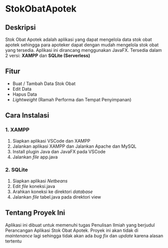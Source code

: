 # StokObatApotek

## Deskripsi
Stok Obat Apotek adalah aplikasi yang dapat mengelola data stok obat apotek sehingga para apoteker dapat dengan mudah mengelola stok obat yang tersedia. Aplikasi ini dirancang menggunakan JavaFX. Tersedia dalam 2 versi: **XAMPP** dan **SQLite (Serverless)**

## Fitur
- Buat / Tambah Data Stok Obat
- Edit Data
- Hapus Data
- *Lightweight* (Ramah Performa dan Tempat Penyimpanan)

## Cara Instalasi
### 1. XAMPP
1. Siapkan aplikasi VSCode dan XAMPP
2. Jalankan aplikasi XAMPP dan Jalankan Apache dan MySQL
3. Install plugin Java dan JavaFX pada VSCode
4. Jalankan *file* app.java

### 2. SQLite
1. Siapkan aplikasi *Netbeans*
2. Edit *file* koneksi.java 
3. Arahkan koneksi ke direktori *database*
4. Jalankan *file* tabel.java pada direktori view

## Tentang Proyek Ini
Aplikasi ini dibuat untuk memenuhi tugas Penulisan Ilmiah yang berjudul Perancangan Aplikasi Stok Obat Apotek. Proyek ini akan tidak di *maintenance* lagi sehingga tidak akan ada *bug fix* dan *update* karena alasan tertentu
